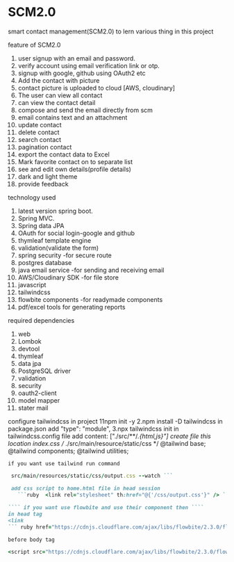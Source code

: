 # SCM2.0
smart contact management(SCM2.0) to lern various thing in this project

feature of SCM2.0
1. user signup with an email and password.
2. verify account using email verification link or  otp.
3. signup with google, github using OAuth2 etc
4. Add the contact with picture
5. contact picture is uploaded to cloud [AWS, cloudinary]
6. The user can view all contact
7. can view the contact detail
8. compose and send the email directly from scm
9. email contains text and an attachment
10. update contact
11. delete contact
12. search contact
13. pagination contact
14. export the contact data to Excel
15. Mark favorite contact on to separate list
16. see and edit own details(profile details)
17. dark and light theme
18. provide feedback

technology used
1. latest version spring boot.
2. Spring MVC.
3. Spring data JPA
4. OAuth for social login-google and github
5. thymleaf template engine
6. validation(validate the form)
7. spring security -for secure route
8. postgres database
9. java email service -for sending and receiving email
10. AWS/Cloudinary SDK -for file store
11. javascript
12. tailwindcss
13. flowbite components -for readymade components
14. pdf/excel tools for generating reports

required dependencies
1. web
2. Lombok
3. devtool
4. thymleaf
5. data jpa
6. PostgreSQL driver
7. validation
8. security
9. oauth2-client
10. model mapper
11. stater mail


configure tailwindcss in project
11npm init -y
2.npm install -D tailwindcss
   in package.json add  "type": "module",
3.npx tailwindcss init
   in tailwindcss.config file add   content: ["./src/**/*.{html,js}"]
   create file this location index.css /* ./src/main/resource/static/css  */
   @tailwind base;
   @tailwind components;
   @tailwind utilities;

  ```` if you want use tailwind run command  ````
   ```ruby npx tailwindcss -i src/main/resources/static/css/input.css -o 
    src/main/resources/static/css/output.css --watch ```

    add css script to home.html file in head session    
      ```ruby  <link rel="stylesheet" th:href="@{'/css/output.css'}" /> ```
        
 ```` if you want use flowbite and use their component then ````
  in head tag 
  <link 
 ``` ruby href="https://cdnjs.cloudflare.com/ajax/libs/flowbite/2.3.0/flowbite.min.css" rel="stylesheet" />
```
 ```` before body tag ````
  ``` ruby 
  <script src="https://cdnjs.cloudflare.com/ajax/libs/flowbite/2.3.0/flowbite.min.js"></script>
  ```



    



